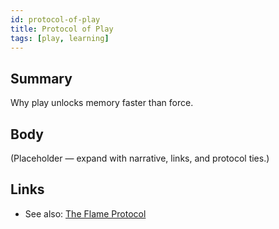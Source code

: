 ```yaml
---
id: protocol-of-play
title: Protocol of Play
tags: [play, learning]
---
```


## Summary
Why play unlocks memory faster than force.

## Body
(Placeholder — expand with narrative, links, and protocol ties.)

## Links
- See also: [The Flame Protocol](./the-flame-protocol.md)
